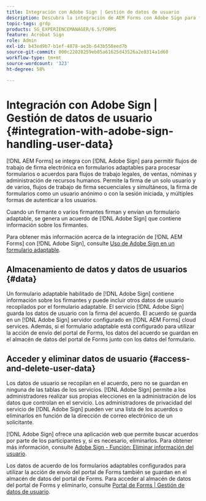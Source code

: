 ```yaml
---
title: Integración con Adobe Sign | Gestión de datos de usuario
description: Descubra la integración de AEM Forms con Adobe Sign para firmas electrónicas en formularios adaptables. Admite varias opciones de firma para varios flujos de trabajo.
topic-tags: grdp
products: SG_EXPERIENCEMANAGER/6.5/FORMS
feature: Acrobat Sign
role: Admin
exl-id: b43ed9b7-b1ef-4878-ae3b-643b558eed7b
source-git-commit: 000c22028259eb05a61625d43526a2e8314a1d60
workflow-type: tm+mt
source-wordcount: '323'
ht-degree: 58%

---
```


# Integración con Adobe Sign | Gestión de datos de usuario {#integration-with-adobe-sign-handling-user-data}

[!DNL AEM Forms] se integra con [!DNL  Adobe Sign] para permitir flujos de trabajo de firma electrónica en formularios adaptables para procesar formularios o acuerdos para flujos de trabajo legales, de ventas, nóminas y administración de recursos humanos. Permite la firma de un solo usuario y de varios, flujos de trabajo de firma secuenciales y simultáneos, la firma de formularios como un usuario anónimo o con la sesión iniciada, y múltiples formas de autenticar a los usuarios.

Cuando un firmante o varios firmantes firman y envían un formulario adaptable, se genera un acuerdo de [!DNL Adobe Sign] que contiene información sobre los firmantes.

Para obtener más información acerca de la integración de [!DNL AEM Forms] con [!DNL Adobe Sign], consulte [Uso de Adobe Sign en un formulario adaptable](/help/forms/using/working-with-adobe-sign.md).

## Almacenamiento de datos y datos de usuarios {#data}

Un formulario adaptable habilitado de [!DNL Adobe Sign] contiene información sobre los firmantes y puede incluir otros datos de usuario recopilados por el formulario adaptable. El servicio [!DNL Adobe Sign] guarda los datos de usuario con la firma del acuerdo. El acuerdo se guarda en un [!DNL Adobe Sign] servidor configurado en [!DNL AEM Forms] cloud services. Además, si el formulario adaptable está configurado para utilizar la acción de envío del portal de Forms, los datos del acuerdo se guardan en el almacén de datos del portal de Forms junto con los datos del formulario.

## Acceder y eliminar datos de usuario {#access-and-delete-user-data}

Los datos de usuario se recopilan en el acuerdo, pero no se guardan en ninguna de las tablas de los servicios. [!DNL Adobe Sign] permite a los administradores realizar sus propias elecciones en la administración de los datos que controlan en el servicio. Los administradores de privacidad del servicio de [!DNL Adobe Sign] pueden ver una lista de los acuerdos o eliminarlos en función de la dirección de correo electrónico de un solicitante.

[!DNL Adobe Sign] ofrece una aplicación web que permite buscar acuerdos por parte de los participantes y, si es necesario, eliminarlos. Para obtener más información, consulte [Adobe Sign - Función: Eliminar información del usuario](https://helpx.adobe.com/es/sign/using/gdpr-compliance.html).

Los datos de acuerdo de los formularios adaptables configurados para utilizar la acción de envío del portal de Forms también se guardan en el almacén de datos del portal de Forms. Para acceder al almacén de datos del portal de Forms y eliminarlo, consulte [Portal de Forms | Gestión de datos de usuario](/help/forms/using/forms-portal-handling-user-data.md).
